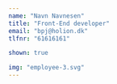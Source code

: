 ```yaml
---
name: "Navn Navnesen"
title: "Front-End developer"
email: "bpj@holion.dk"
tlfnr: "61616161"

shown: true

img: "employee-3.svg"
---
```

